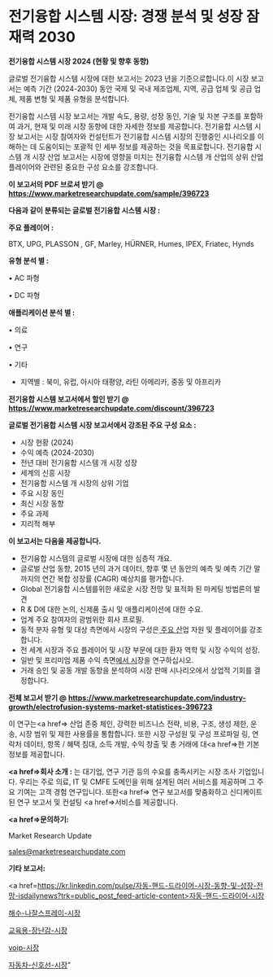 # 전기융합 시스템 시장: 경쟁 분석 및 성장 잠재력 2030

<strong>전기융합 시스템 시장 2024 (현황 및 향후 동향)</strong>

글로벌 전기융합 시스템 시장에 대한 보고서는 2023 년을 기준으로합니다.이 시장 보고서는 예측 기간 (2024-2030) 동안 국제 및 국내 제조업체, 지역, 공급 업체 및 공급 업체, 제품 변형 및 제품 유형을 분석합니다.

전기융합 시스템 시장 보고서는 개발 속도, 용량, 성장 동인, 기술 및 자본 구조를 포함하여 과거, 현재 및 미래 시장 동향에 대한 자세한 정보를 제공합니다. 전기융합 시스템 시장 보고서는 시장 참여자와 컨설턴트가 전기융합 시스템 시장의 진행중인 시나리오를 이해하는 데 도움이되는 포괄적 인 세부 정보를 제공하는 것을 목표로합니다. 전기융합 시스템 개 시장 산업 보고서는 시장에 영향을 미치는 전기융합 시스템 개 산업의 상위 산업 플레이어와 관련된 중요한 구성 요소를 강조합니다.



<strong>이 보고서의 PDF 브로셔 받기 @ <a href=https://www.marketresearchupdate.com/sample/396723>https://www.marketresearchupdate.com/sample/396723</a></strong>



<strong>다음과 같이 분류되는 글로벌 전기융합 시스템 시장 :</strong>



<strong>주요 플레이어 :</strong>

BTX, UPG, PLASSON , GF, Marley, HÜRNER, Humes, IPEX, Friatec, Hynds



<strong>유형 분석 별 :</strong>

• AC 파형

• DC 파형



<strong>애플리케이션 분석 별 :</strong>

• 의료

• 연구

• 기타

<ul>
  <li>지역별 : 북미, 유럽, 아시아 태평양, 라틴 아메리카, 중동 및 아프리카</li>
</ul>


<strong>전기융합 시스템 보고서에서 할인 받기 @ <a href=https://www.marketresearchupdate.com/discount/396723>https://www.marketresearchupdate.com/discount/396723</a></strong>



<strong>글로벌 전기융합 시스템 시장 보고서에서 강조된 주요 구성 요소 :</strong>
<ul>
  <li>시장 현황 (2024)</li>
  <li>수익 예측 (2024-2030)</li>
  <li>전년 대비 전기융합 시스템 개 시장 성장</li>
  <li>세계의 신흥 시장</li>
  <li>전기융합 시스템 개 시장의 상위 기업</li>
  <li>주요 시장 동인</li>
  <li>최신 시장 동향</li>
  <li>주요 과제</li>
  <li>지리적 해부</li>
</ul>


<strong>이 보고서는 다음을 제공합니다.</strong>
<ul>
  <li>전기융합 시스템의 글로벌 시장에 대한 심층적 개요.</li>
  <li>글로벌 산업 동향, 2015 년의 과거 데이터, 향후 몇 년 동안의 예측 및 예측 기간 말까지의 연간 복합 성장률 (CAGR) 예상치를 평가합니다.</li>
  <li>Global 전기융합 시스템를위한 새로운 시장 전망 및 표적화 된 마케팅 방법론의 발견</li>
  <li>R &amp; D에 대한 논의, 신제품 출시 및 애플리케이션에 대한 수요.</li>
  <li>업계 주요 참여자의 광범위한 회사 프로필.</li>
  <li>동적 분자 유형 및 대상 측면에서 시장의 구성은<a href=> 주요 산</a>업 자원 및 플레이어를 강조합니다.</li>
  <li>전 세계 시장과 주요 플레이어 및 시장 부문에 대한 환자 역학 및 시장 수익의 성장.</li>
  <li>일반 및 프리미엄 제품 수익 측면<a href=>에서 시</a>장을 연구하십시오.</li>
  <li>거래 승인 및 공동 개발 동향을 분석하여 시장 판매 시나리오에서 상업적 기회를 결정합니다.</li>
</ul>



<strong>전체 보고서 받기 @ <a href=https://www.marketresearchupdate.com/industry-growth/electrofusion-systems-market-statistices-396723>https://www.marketresearchupdate.com/industry-growth/electrofusion-systems-market-statistices-396723</a></strong>

이 연구는<a href=> 산업 존중</a> 체인, 강력한 비즈니스 전략, 비용, 구조, 생성 제한, 운송, 시장 범위 및 제한 사용률을 통합합니다. 또한 시장 구성원 및 구성 프로파일 링, 연락처 데이터, 항목 / 혜택 침대, 소득 개발, 수익 창출 및 총 거래에 대<a href=>한 기본 </a>정보를 제공합니다.



<strong><a href=>회사 소</a>개 :</strong>
는 대기업, 연구 기관 등의 수요를 충족시키는 시장 조사 기업입니다. 우리는 주로 의료, IT 및 CMFE 도메인을 위해 설계된 여러 서비스를 제공하며 그 주요 기여는 고객 경험 연구입니다. 또한<a href=> 연구 보</a>고서를 맞춤화하고 신디케이트 된 연구 보고서 및 컨설팅 <a href=>서비스</a>를 제공합니다.



<strong><a href=>문의하기:</a></strong>

Market Research Update

sales@marketresearchupdate.com



<strong>기타 보고서:</strong>

<a href=https://kr.linkedin.com/pulse/자동-핸드-드라이어-시장-동향-및-성장-전망-isdailynews?trk=public_post_feed-article-content>자동-핸드-드라이어-시장</a>

<a href=https://www.linkedin.com/pulse/해수-나잘스프레이-시장-동향-및-성장-전망-data-dive-diaries-24-analysis/>해수-나잘스프레이-시장</a>

<a href=https://www.linkedin.com/pulse/교육용-장난감-시장-동향-및-성장-전망-data-dive-diaries-24-analysis-gzjnf/>교육용-장난감-시장</a>

<a href=https://www.linkedin.com/pulse/voip-시장-현재-및-미래-성장-2029-market-matrix-musings-analysis-skbif/>voip-시장</a>

<a href=https://www.linkedin.com/pulse/자동차-신호선-시장-현재-및-미래-성장-2030-trend-tracking-tips-360-analysis-asrkc/>자동차-신호선-시장</a>"
